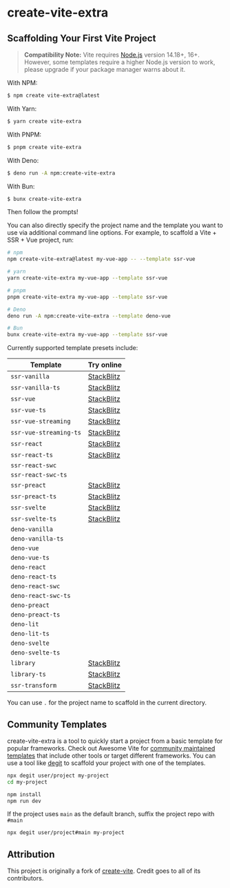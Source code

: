 # create-vite-extra

## Scaffolding Your First Vite Project

> **Compatibility Note:**
> Vite requires [Node.js](https://nodejs.org/en/) version 14.18+, 16+. However, some templates require a higher Node.js version to work, please upgrade if your package manager warns about it.

With NPM:

```bash
$ npm create vite-extra@latest
```

With Yarn:

```bash
$ yarn create vite-extra
```

With PNPM:

```bash
$ pnpm create vite-extra
```

With Deno:

```bash
$ deno run -A npm:create-vite-extra
```

With Bun:

```bash
$ bunx create-vite-extra
```

Then follow the prompts!

You can also directly specify the project name and the template you want to use via additional command line options. For example, to scaffold a Vite + SSR + Vue project, run:

```bash
# npm
npm create-vite-extra@latest my-vue-app -- --template ssr-vue

# yarn
yarn create-vite-extra my-vue-app --template ssr-vue

# pnpm
pnpm create-vite-extra my-vue-app --template ssr-vue

# Deno
deno run -A npm:create-vite-extra --template deno-vue

# Bun
bunx create-vite-extra my-vue-app --template ssr-vue
```

Currently supported template presets include:

| Template               | Try online                                                                                                         |
| ---------------------- | ------------------------------------------------------------------------------------------------------------------ |
| `ssr-vanilla`          | [StackBlitz](https://stackblitz.com/fork/github/bluwy/create-vite-extra/tree/master/template-ssr-vanilla)          |
| `ssr-vanilla-ts`       | [StackBlitz](https://stackblitz.com/fork/github/bluwy/create-vite-extra/tree/master/template-ssr-vanilla-ts)       |
| `ssr-vue`              | [StackBlitz](https://stackblitz.com/fork/github/bluwy/create-vite-extra/tree/master/template-ssr-vue)              |
| `ssr-vue-ts`           | [StackBlitz](https://stackblitz.com/fork/github/bluwy/create-vite-extra/tree/master/template-ssr-vue-ts)           |
| `ssr-vue-streaming`    | [StackBlitz](https://stackblitz.com/fork/github/bluwy/create-vite-extra/tree/master/template-ssr-vue-streaming)    |
| `ssr-vue-streaming-ts` | [StackBlitz](https://stackblitz.com/fork/github/bluwy/create-vite-extra/tree/master/template-ssr-vue-streaming-ts) |
| `ssr-react`            | [StackBlitz](https://stackblitz.com/fork/github/bluwy/create-vite-extra/tree/master/template-ssr-react)            |
| `ssr-react-ts`         | [StackBlitz](https://stackblitz.com/fork/github/bluwy/create-vite-extra/tree/master/template-ssr-react-ts)         |
| `ssr-react-swc`        |                                                                                                                    |
| `ssr-react-swc-ts`     |                                                                                                                    |
| `ssr-preact`           | [StackBlitz](https://stackblitz.com/fork/github/bluwy/create-vite-extra/tree/master/template-ssr-preact)           |
| `ssr-preact-ts`        | [StackBlitz](https://stackblitz.com/fork/github/bluwy/create-vite-extra/tree/master/template-ssr-preact-ts)        |
| `ssr-svelte`           | [StackBlitz](https://stackblitz.com/fork/github/bluwy/create-vite-extra/tree/master/template-ssr-svelte)           |
| `ssr-svelte-ts`        | [StackBlitz](https://stackblitz.com/fork/github/bluwy/create-vite-extra/tree/master/template-ssr-svelte-ts)        |
| `deno-vanilla`         |                                                                                                                    |
| `deno-vanilla-ts`      |                                                                                                                    |
| `deno-vue`             |                                                                                                                    |
| `deno-vue-ts`          |                                                                                                                    |
| `deno-react`           |                                                                                                                    |
| `deno-react-ts`        |                                                                                                                    |
| `deno-react-swc`       |                                                                                                                    |
| `deno-react-swc-ts`    |                                                                                                                    |
| `deno-preact`          |                                                                                                                    |
| `deno-preact-ts`       |                                                                                                                    |
| `deno-lit`             |                                                                                                                    |
| `deno-lit-ts`          |                                                                                                                    |
| `deno-svelte`          |                                                                                                                    |
| `deno-svelte-ts`       |                                                                                                                    |
| `library`              | [StackBlitz](https://stackblitz.com/fork/github/bluwy/create-vite-extra/tree/master/template-library)              |
| `library-ts`           | [StackBlitz](https://stackblitz.com/fork/github/bluwy/create-vite-extra/tree/master/template-library-ts)           |
| `ssr-transform`        | [StackBlitz](https://stackblitz.com/fork/github/bluwy/create-vite-extra/tree/master/template-ssr-transform)        |

You can use `.` for the project name to scaffold in the current directory.

## Community Templates

create-vite-extra is a tool to quickly start a project from a basic template for popular frameworks. Check out Awesome Vite for [community maintained templates](https://github.com/vitejs/awesome-vite#templates) that include other tools or target different frameworks. You can use a tool like [degit](https://github.com/Rich-Harris/degit) to scaffold your project with one of the templates.

```bash
npx degit user/project my-project
cd my-project

npm install
npm run dev
```

If the project uses `main` as the default branch, suffix the project repo with `#main`

```bash
npx degit user/project#main my-project
```

## Attribution

This project is originally a fork of [create-vite](https://github.com/vitejs/vite/tree/main/packages/create-vite). Credit goes to all of its contributors.
